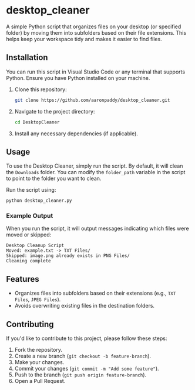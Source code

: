 # desktop_cleaner

A simple Python script that organizes files on your desktop (or specified folder) by moving them into subfolders based on their file extensions. This helps keep your workspace tidy and makes it easier to find files.

## Installation

You can run this script in Visual Studio Code or any terminal that supports Python. Ensure you have Python installed on your machine.

1. Clone this repository:
   ```bash
   git clone https://github.com/aaronpaddy/desktop_cleaner.git
   ```

2. Navigate to the project directory:
   ```bash
   cd DesktopCleaner
   ```

3. Install any necessary dependencies (if applicable).

## Usage

To use the Desktop Cleaner, simply run the script. By default, it will clean the `Downloads` folder. You can modify the `folder_path` variable in the script to point to the folder you want to clean.

Run the script using:
```bash
python desktop_cleaner.py
```

### Example Output

When you run the script, it will output messages indicating which files were moved or skipped:

```
Desktop Cleanup Script
Moved: example.txt -> TXT Files/
Skipped: image.png already exists in PNG Files/
Cleaning complete
```

## Features

- Organizes files into subfolders based on their extensions (e.g., `TXT Files`, `JPEG Files`).
- Avoids overwriting existing files in the destination folders.

## Contributing

If you'd like to contribute to this project, please follow these steps:

1. Fork the repository.
2. Create a new branch (`git checkout -b feature-branch`).
3. Make your changes.
4. Commit your changes (`git commit -m "Add some feature"`).
5. Push to the branch (`git push origin feature-branch`).
6. Open a Pull Request.
